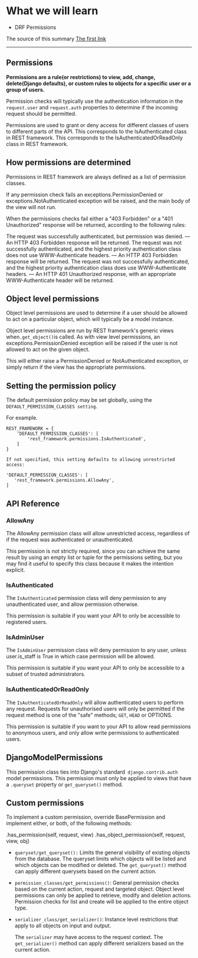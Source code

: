 # What we will learn

- DRF Permissions

The source of this summary [The first link](https://www.django-rest-framework.org/api-guide/permissions/)

______________________________________

## Permissions

**Permissions are a rule(or restrictions) to view, add, change, delete(Django defaults), or custom rules to objects for a specific user or a group of users.**

Permission checks will typically use the authentication information in the `request.user` and `request.auth` properties to determine if the incoming request should be permitted.

Permissions are used to grant or deny access for different classes of users to different parts of the API.
 This corresponds to the IsAuthenticated class in REST framework.
This corresponds to the IsAuthenticatedOrReadOnly class in REST framework.

## How permissions are determined

Permissions in REST framework are always defined as a list of permission classes.

 If any permission check fails an exceptions.PermissionDenied or exceptions.NotAuthenticated exception will be raised, and the main body of the view will not run.
 
 When the permissions checks fail either a "403 Forbidden" or a "401 Unauthorized" response will be returned, according to the following rules:

The request was successfully authenticated, but permission was denied. — An HTTP 403 Forbidden response will be returned.
The request was not successfully authenticated, and the highest priority authentication class does not use WWW-Authenticate headers. — An HTTP 403 Forbidden response will be returned.
The request was not successfully authenticated, and the highest priority authentication class does use WWW-Authenticate headers. — An HTTP 401 Unauthorized response, with an appropriate WWW-Authenticate header will be returned.

## Object level permissions

Object level permissions are used to determine if a user should be allowed to act on a particular object, which will typically be a model instance.


Object level permissions are run by REST framework's generic views when` .get_object() `is called. As with view level permissions, an exceptions.PermissionDenied exception will be raised if the user is not allowed to act on the given object.

This will either raise a PermissionDenied or NotAuthenticated exception, or simply return if the view has the appropriate permissions.

## Setting the permission policy

The default permission policy may be set globally, using the `DEFAULT_PERMISSION_CLASSES setting`. 


 For example.
```
REST_FRAMEWORK = {
    'DEFAULT_PERMISSION_CLASSES': [
        'rest_framework.permissions.IsAuthenticated',
    ]
}
```

```
If not specified, this setting defaults to allowing unrestricted access:

'DEFAULT_PERMISSION_CLASSES': [
   'rest_framework.permissions.AllowAny',
]
```

## API Reference

### AllowAny

The AllowAny permission class will allow unrestricted access, regardless of if the request was authenticated or unauthenticated.

This permission is not strictly required, since you can achieve the same result by using an empty list or tuple for the permissions setting, but you may find it useful to specify this class because it makes the intention explicit.


### IsAuthenticated


The `IsAuthenticated` permission class will deny permission to any unauthenticated user, and allow permission otherwise.

This permission is suitable if you want your API to only be accessible to registered users.


### IsAdminUser

The `IsAdminUser` permission class will deny permission to any user, unless user.is_staff is True in which case permission will be allowed.

This permission is suitable if you want your API to only be accessible to a subset of trusted administrators.


### IsAuthenticatedOrReadOnly


The `IsAuthenticatedOrReadOnly` will allow authenticated users to perform any request. Requests for unauthorised users will only be permitted if the request method is one of the "safe" methods; `GET`, `HEAD` or OPTIONS.

This permission is suitable if you want to your API to allow read permissions to anonymous users, and only allow write permissions to authenticated users.

## DjangoModelPermissions

This permission class ties into Django's standard` django.contrib.auth` model permissions. 
This permission must only be applied to views that have a `.queryset` property or `get_queryset()` method.


## Custom permissions


To implement a custom permission, override BasePermission and implement either, or both, of the following methods:

.has_permission(self, request, view)
.has_object_permission(self, request, view, obj)


+ `queryset/get_queryset():` Limits the general visibility of existing objects from the database.
   The queryset limits which objects will be listed and which objects can be modified or deleted.
   The `get_queryset()` method can apply different querysets based on the current action.
   
   
+ `permission_classes/get_permissions()`: General permission checks based on the current action, request and targeted object.
    Object level permissions can only be applied to retrieve, modify and deletion actions.
    Permission checks for list and create will be applied to the entire object type.
+ `serializer_class/get_serializer()`: Instance level restrictions that apply to all objects on input and output. 

   The `serializer` may have access to the request context.
   The `get_serializer()` method can apply different serializers based on the current action.

